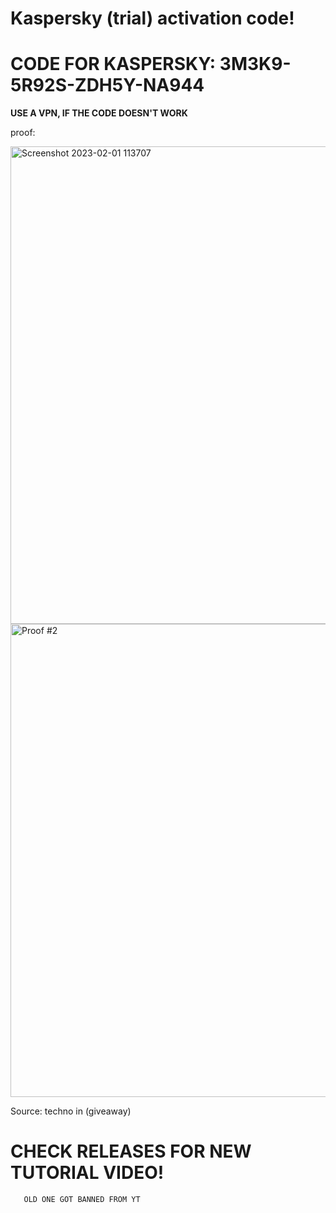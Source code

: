   # Kaspersky (trial) activation code!

# **CODE FOR KASPERSKY: 3M3K9-5R92S-ZDH5Y-NA944**
 
**USE A VPN, IF THE CODE DOESN'T WORK**

proof:

<img width="764" alt="Screenshot 2023-02-01 113707" src="https://user-images.githubusercontent.com/123305689/216149559-149e4545-0174-4019-9c33-fd393d5a28cb.png">

<img width="757" alt="Proof #2" src="https://user-images.githubusercontent.com/123305689/216149935-bf03ae2e-46c2-4a3d-ba93-6de7aa234c48.png">



Source: techno in (giveaway)


# CHECK RELEASES FOR NEW TUTORIAL VIDEO! 
       OLD ONE GOT BANNED FROM YT
